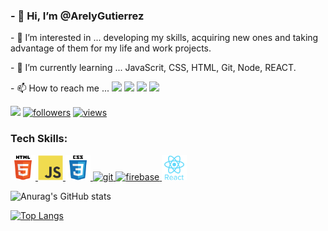 <h3 align="left"> - 👋 Hi, I’m @ArelyGutierrez </h3>
<p align="left"> - 👀 I’m interested in ... developing my skills, acquiring new ones and taking advantage of them for my life and work projects.</p>
<p align="left"> - 🌱 I’m currently learning ... JavaScrit, CSS, HTML, Git, Node, REACT.</p>
<p align="left"> - 📫 How to reach me ...
<a href="https://www.linkedin.com/in/nancy-arely-guti%C3%A9rrez-morales-3a5941149/" target="_blank"><img src="https://img.shields.io/badge/linkedin-%230077B5.svg?style=for-the-badge&logo=linkedin&logoColor=white"></a>
<a href="https://github.com/ArelyGutierrez" target="_blank"><img src="https://img.shields.io/badge/github-%23121011.svg?style=for-the-badge&logo=github&logoColor=white"></a>
<a href="https://app.slack.com/client/T0NNB6T0R/C03NE0ZU1DH/rimeto_profile/U03N7LQ0422" target="_blank"><img src="https://img.shields.io/badge/Slack-4A154B?style=for-the-badge&logo=slack&logoColor=white)"></a>
<a target="_blank" href="mailto:yleraycnan@gmail.com"><img src="https://img.shields.io/badge/-Gmail-D14836?style=for-the-badge&logo=Gmail&logoColor=white"></img></a>
</p>
<img src="https://readme-typing-svg.demolab.com/?lines=Front-End Developer; Promote%20what%20you%20love&font=Fira%20Code&center=true&width=440&height=45&color=7230B4 &v Center=true&size=22&pause=1000" /></a>
<!---
<a href="yleraycnan@gmail.com" target="_blank"><img src="https://img.shields.io/badge/Gmail-D14836?style=for-the-badge&logo=gmail&logoColor=white"></a>
ArelyGutierrez/ArelyGutierrez is a ✨ special ✨ repository because its `README.md` (this file) appears on your GitHub profile.
You can click the Preview link to take a look at your changes.
--->
<a href="https://github.com/ArelyGutierrez?tab=followers"><img alt="followers" title="Follow me on Github" src="https://custom-icon-badges.demolab.com/github/followers/ArelyGutierrez?color=236ad3&labelColor=1155ba&style=for-the-badge&logo=person-add&label=Follow&logoColor=white"/></a>
<a href="https://github.com/ArelyGutierrez/Simple-View-Counter"><img alt="views" title="GitHub profile views" src="https://komarev.com/ghpvc/?username=ArelyGutierrez&style=for-the-badge&color=DFD947&labelColor=EEE517&logo=star/custom-icon-badges.demolab.com/github"/></a>

<h3 align="left">Tech Skills:</h3>
<p align="left">  
  <a href="https://www.w3.org/html/" target="_blank" rel="noreferrer"> <img src="https://raw.githubusercontent.com/devicons/devicon/master/icons/html5/html5-original-wordmark.svg" alt="html5" width="40" height="40"/> </a> 
   <a href="https://developer.mozilla.org/en-US/docs/Web/JavaScript" target="_blank" rel="noreferrer"> <img src="https://raw.githubusercontent.com/devicons/devicon/master/icons/javascript/javascript-original.svg" alt="javascript" width="40" height="40"/> </a> 
  <a href="https://www.w3schools.com/css/" target="_blank" rel="noreferrer"> <img src="https://raw.githubusercontent.com/devicons/devicon/master/icons/css3/css3-original-wordmark.svg" alt="css3" width="40" height="40"/> </a> 
  <!---<img title="Git" alt="Git" src="https://raw.githubusercontent.com/Thomas-George-T/Thomas-George-T/master/assets/git.svg" width="70" height="40" style="vertical-align:down; margin:4px"/>
  <a href="https://www.figma.com/" target="_blank" rel="noreferrer"> <img src="https://www.vectorlogo.zone/logos/figma/figma-icon.svg" alt="figma" width="40" height="40"/> </a> --->
   <a href="https://git-scm.com/" target="_blank" rel="noreferrer"> <img src="https://www.vectorlogo.zone/logos/git-scm/git-scm-icon.svg" alt="git" width="40" height="40"/> </a>
  <a href="https://firebase.google.com/" target="_blank" rel="noreferrer"> <img src="https://www.vectorlogo.zone/logos/firebase/firebase-icon.svg" alt="firebase" width="40" height="40"/> </a> 
  <a href="https://reactjs.org/" target="_blank" rel="noreferrer"> <img src="https://raw.githubusercontent.com/devicons/devicon/master/icons/react/react-original-wordmark.svg" alt="react" width="40" height="40"/> </a>  
 <!--- <a href="https://jestjs.io" target="_blank" rel="noreferrer"> <img src="https://www.vectorlogo.zone/logos/jestjsio/jestjsio-icon.svg" alt="jest" width="40" height="40"/> </a> --->
</p>

![Anurag's GitHub stats](https://github-readme-stats.vercel.app/api?username=ArelyGutierrez&show_icons=true&theme=transparent)

[![Top Langs](https://github-readme-stats.vercel.app/api/top-langs/?username=ArelyGutierrez&layout=compact)](https://github.com/ArelyGutierrez)

